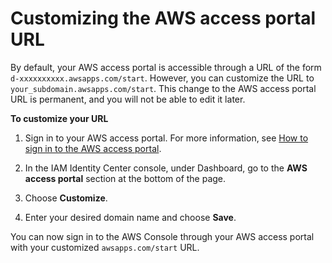 # Customizing the AWS access portal URL<a name="howtochangeURL"></a>

By default, your AWS access portal is accessible through a URL of the form `d-xxxxxxxxxx.awsapps.com/start`\. However, you can customize the URL to `your_subdomain.awsapps.com/start`\. This change to the AWS access portal URL is permanent, and you will not be able to edit it later\.

**To customize your URL**

1. Sign in to your AWS access portal\. For more information, see [ How to sign in to the AWS access portal](https://docs.aws.amazon.com/en_us/singlesignon/latest/userguide/howtosignin.html)\.

1. In the IAM Identity Center console, under Dashboard, go to the **AWS access portal** section at the bottom of the page\.

1. Choose **Customize**\.

1. Enter your desired domain name and choose **Save**\.

You can now sign in to the AWS Console through your AWS access portal with your customized `awsapps.com/start` URL\.